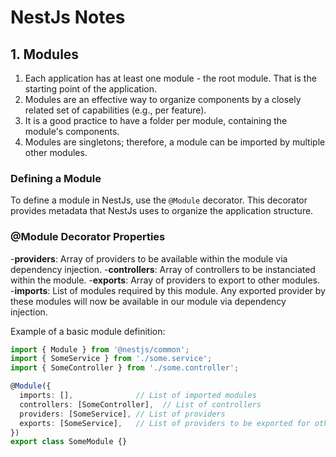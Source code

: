 # NestJs Notes

## 1. Modules

1. Each application has at least one module - the root module. That is the starting point of the application.
2. Modules are an effective way to organize components by a closely related set of capabilities (e.g., per feature).
3. It is a good practice to have a folder per module, containing the module's components.
4. Modules are singletons; therefore, a module can be imported by multiple other modules.

### Defining a Module

To define a module in NestJs, use the `@Module` decorator. This decorator provides metadata that NestJs uses to organize the application structure.

### @Module Decorator Properties

-**providers**: Array of providers to be available within the module via dependency injection.
-**controllers**: Array of controllers to be instanciated within the module.
-**exports**: Array of providers to export to other modules.
-**imports**: List of modules required by this module. Any exported provider by these modules will now be available in our module via dependency injection.

Example of a basic module definition:

```typescript
import { Module } from '@nestjs/common';
import { SomeService } from './some.service';
import { SomeController } from './some.controller';

@Module({
  imports: [],              // List of imported modules
  controllers: [SomeController],  // List of controllers
  providers: [SomeService], // List of providers
  exports: [SomeService],   // List of providers to be exported for other modules to use
})
export class SomeModule {}
```